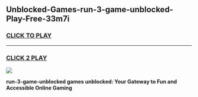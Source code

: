 
## Unblocked-Games-run-3-game-unblocked-Play-Free-33m7i
<h3>
<a href="https://premium76.site?title=run-3-game-unblocked&ref=20A">CLICK TO PLAY</a></h3>
<hr>

<h3>
<a href="https://premium76.site?title=run-3-game-unblocked&ref=20A">CLICK 2 PLAY</a>
  
</h3>

<a href="https://premium76.site?title=run-3-game-unblocked&ref=20A"><img src="https://clearcache.store/games.png"></a>


**run-3-game-unblocked games unblocked: Your Gateway to Fun and Accessible Online Gaming**
